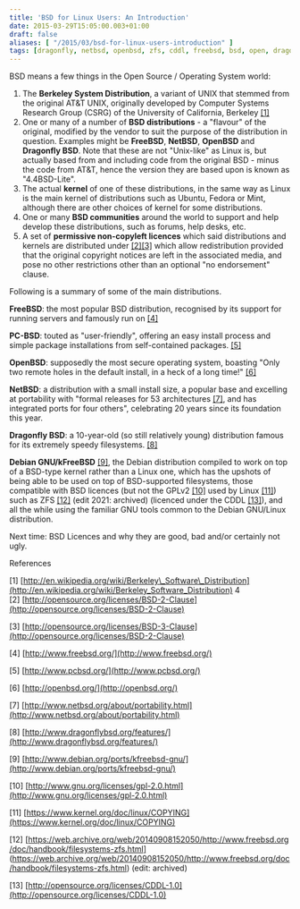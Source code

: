 ```yaml
---
title: 'BSD for Linux Users: An Introduction'
date: 2015-03-29T15:05:00.003+01:00
draft: false
aliases: [ "/2015/03/bsd-for-linux-users-introduction" ]
tags: [dragonfly, netbsd, openbsd, zfs, cddl, freebsd, bsd, open, dragonflybsd, free, linux, gnu, debian, pcbsd, sco, unix, licence]
---
```



BSD means a few things in the Open Source / Operating System world:

1.  The **Berkeley System Distribution**, a variant of UNIX that stemmed from the original AT&T UNIX, originally developed by Computer Systems Research Group (CSRG) of the University of California, Berkeley [[1]](http://en.wikipedia.org/wiki/Berkeley_Software_Distribution)
2.  One or many of a number of **BSD distributions** - a "flavour" of the original, modified by the vendor to suit the purpose of the distribution in question. Examples might be **FreeBSD**, **NetBSD**, **OpenBSD** and **Dragonfly BSD**. Note that these are not "Unix-like" as Linux is, but actually based from and including code from the original BSD - minus the code from AT&T, hence the version they are based upon is known as "4.4BSD-Lite".
3.  The actual **kernel** of one of these distributions, in the same way as Linux is the main kernel of distributions such as Ubuntu, Fedora or Mint, although there are other choices of kernel for some distributions.
4.  One or many **BSD communities** around the world to support and help develop these distributions, such as forums, help desks, etc.
5.  A set of **permissive non-copyleft licences** which said distributions and kernels are distributed under [[2]](http://opensource.org/licenses/BSD-2-Clause)[[3]](http://opensource.org/licenses/BSD-3-Clause) which allow redistribution provided that the original copyright notices are left in the associated media, and pose no other restrictions other than an optional "no endorsement" clause.

Following is a summary of some of the main distributions.

**FreeBSD**: the most popular BSD distribution, recognised by its support for running servers and famously run on [[4]](http://www.freebsd.org/)

**PC-BSD**: touted as "user-friendly", offering an easy install process and simple package installations from self-contained packages. [[5]](http://www.pcbsd.org/)

**OpenBSD**: supposedly the most secure operating system, boasting "Only two remote holes in the default install, in a heck of a long time!" [[6]](http://openbsd.org/)

**NetBSD**: a distribution with a small install size, a popular base and excelling at portability with "formal releases for 53 architectures [[7]](http://www.netbsd.org/about/portability.html), and has integrated ports for four others", celebrating 20 years since its foundation this year.

**Dragonfly BSD**: a 10-year-old (so still relatively young) distribution famous for its extremely speedy filesystems. [[8]](http://www.dragonflybsd.org/features/)

**Debian GNU/kFreeBSD** [[9]](http://www.debian.org/ports/kfreebsd-gnu/), the Debian distribution compiled to work on top of a BSD-type kernel rather than a Linux one, which has the upshots of being able to be used on top of BSD-supported filesystems, those compatible with BSD licences (but not the GPLv2 [[10]](http://www.gnu.org/licenses/gpl-2.0.html) used by Linux [[11]](https://www.kernel.org/doc/linux/COPYING)) such as ZFS [[12]](https://web.archive.org/web/20140908152050/http://www.freebsd.org/doc/handbook/filesystems-zfs.html) (edit 2021: archived) (licenced under the CDDL [[13]](http://opensource.org/licenses/CDDL-1.0)), and all the while using the familiar GNU tools common to the Debian GNU/Linux distribution.

Next time: BSD Licences and why they are good, bad and/or certainly not ugly.


References

[1] [http://en.wikipedia.org/wiki/Berkeley\_Software\_Distribution](http://en.wikipedia.org/wiki/Berkeley_Software_Distribution)
4
[2] [http://opensource.org/licenses/BSD-2-Clause](http://opensource.org/licenses/BSD-2-Clause)

[3] [http://opensource.org/licenses/BSD-3-Clause](http://opensource.org/licenses/BSD-2-Clause)

[4] [http://www.freebsd.org/](http://www.freebsd.org/)

[5] [http://www.pcbsd.org/](http://www.pcbsd.org/)

[6] [http://openbsd.org/](http://openbsd.org/)

[7] [http://www.netbsd.org/about/portability.html](http://www.netbsd.org/about/portability.html)

[8] [http://www.dragonflybsd.org/features/](http://www.dragonflybsd.org/features/)

[9] [http://www.debian.org/ports/kfreebsd-gnu/](http://www.debian.org/ports/kfreebsd-gnu/)

[10] [http://www.gnu.org/licenses/gpl-2.0.html](http://www.gnu.org/licenses/gpl-2.0.html)

[11] [https://www.kernel.org/doc/linux/COPYING](https://www.kernel.org/doc/linux/COPYING)

[12] [https://web.archive.org/web/20140908152050/http://www.freebsd.org/doc/handbook/filesystems-zfs.html]
(https://web.archive.org/web/20140908152050/http://www.freebsd.org/doc/handbook/filesystems-zfs.html) (edit: archived)

[13] [http://opensource.org/licenses/CDDL-1.0](http://opensource.org/licenses/CDDL-1.0)